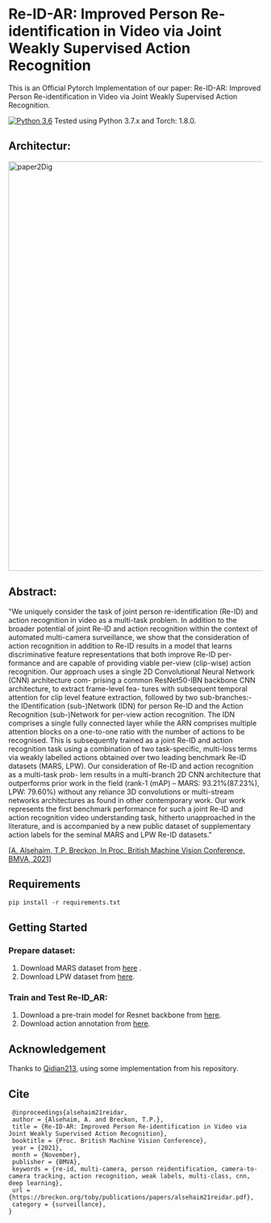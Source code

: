 # Re-ID-AR: Improved Person Re-identification in Video via Joint Weakly Supervised Action Recognition
This is an Official Pytorch Implementation of our paper: Re-ID-AR: Improved Person Re-identification in Video via Joint Weakly Supervised Action Recognition.

[![Python 3.6](https://img.shields.io/badge/python-3.7-blue.svg)](https://www.python.org/downloads/release/python-370/) Tested using Python 3.7.x and Torch: 1.8.0.

## Architectur:
<img width="811" alt="paper2Dig" src="https://user-images.githubusercontent.com/92983150/144039860-49fbe999-fcbd-48f1-b5d2-c174190b76a9.png">

## Abstract:
"We uniquely consider the task of joint person re-identification (Re-ID) and action
recognition in video as a multi-task problem. In addition to the broader potential of joint
Re-ID and action recognition within the context of automated multi-camera surveillance,
we show that the consideration of action recognition in addition to Re-ID results in a
model that learns discriminative feature representations that both improve Re-ID per-
formance and are capable of providing viable per-view (clip-wise) action recognition.
Our approach uses a single 2D Convolutional Neural Network (CNN) architecture com-
prising a common ResNet50-IBN backbone CNN architecture, to extract frame-level fea-
tures with subsequent temporal attention for clip level feature extraction, followed by two
sub-branches:- the IDentification (sub-)Network (IDN) for person Re-ID and the Action
Recognition (sub-)Network for per-view action recognition. The IDN comprises a single
fully connected layer while the ARN comprises multiple attention blocks on a one-to-one
ratio with the number of actions to be recognised. This is subsequently trained as a joint
Re-ID and action recognition task using a combination of two task-specific, multi-loss
terms via weakly labelled actions obtained over two leading benchmark Re-ID datasets
(MARS, LPW). Our consideration of Re-ID and action recognition as a multi-task prob-
lem results in a multi-branch 2D CNN architecture that outperforms prior work in the
field (rank-1 (mAP) – MARS: 93.21%(87.23%), LPW: 79.60%) without any reliance
3D convolutions or multi-stream networks architectures as found in other contemporary
work. Our work represents the first benchmark performance for such a joint Re-ID and
action recognition video understanding task, hitherto unapproached in the literature, and
is accompanied by a new public dataset of supplementary action labels for the seminal
MARS and LPW Re-ID datasets."

[[A. Alsehaim, T.P. Breckon, In Proc. British Machine Vision Conference, BMVA, 2021]](https://breckon.org/toby/publications/papers/alsehaim21reidar.pdf)


## Requirements
```
pip install -r requirements.txt
```
## Getting Started


### Prepare dataset:
1. Download MARS dataset from [here](http://zheng-lab.cecs.anu.edu.au/Project/project_mars.html) . 
2. Download LPW dataset from [here](https://liuyu.us/dataset/lpw/index.html).

### Train and Test Re-ID_AR:
1. Download a pre-train model for Resnet backbone from [here](https://drive.google.com/file/d/13lprTFafpXORqs7XXMLYaelbtw6NxQM1/view).
2. Download action annotation from [here](https://collections.durham.ac.uk/files/r18c97kq420#.YZ-1m7unzJU). 


## Acknowledgement
Thanks to [Qidian213](https://github.com/Qidian213), using some implementation from his repository.

## Cite
```
 @inproceedings{alsehaim21reidar,
 author = {Alsehaim, A. and Breckon, T.P.},
 title = {Re-ID-AR: Improved Person Re-identification in Video via Joint Weakly Supervised Action Recognition},
 booktitle = {Proc. British Machine Vision Conference},
 year = {2021},
 month = {November},
 publisher = {BMVA},
 keywords = {re-id, multi-camera, person reidentification, camera-to-camera tracking, action recognition, weak labels, multi-class, cnn, deep learning},
 url = {https://breckon.org/toby/publications/papers/alsehaim21reidar.pdf},
 category = {surveillance},
}
```

